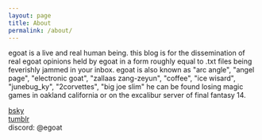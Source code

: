 ```yaml
---
layout: page
title: About
permalink: /about/
---
```


egoat is a live and real human being.
this blog is for the dissemination of real egoat opinions held by egoat in a form roughly equal to .txt files being feverishly jammed in your inbox.
egoat is also known as "arc angle", "angel page", "electronic goat", "zallaas zang-zeyun", "coffee", "ice wisard", "junebug_ky", "2corvettes", "big joe slim"
he can be found losing magic games in oakland california or on the excalibur server of final fantasy 14.

[bsky](https://bsky.app/profile/egoat.blog) <br>
[tumblr](https://www.tumblr.com/blog/egoat) <br>
discord: @egoat <br>

